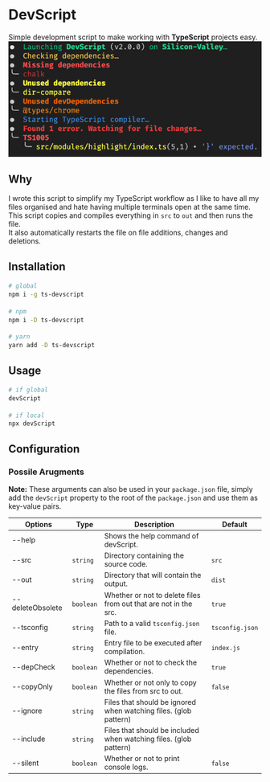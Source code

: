 # DevScript
Simple development script to make working with **TypeScript** projects easy.
<br>
![DevScript](.github/devscript.png)

## Why

I wrote this script to simplify my TypeScript workflow as I like to have all my files organised and hate having multiple terminals open at the same time.<br>
This script copies and compiles everything in `src` to `out` and then runs the file.<br>
It also automatically restarts the file on file additions, changes and deletions.<br>

## Installation

```bash
# global
npm i -g ts-devscript

# npm
npm i -D ts-devscript

# yarn
yarn add -D ts-devscript
```

## Usage

```bash
# if global
devScript

# if local
npx devScript
```

## Configuration

### Possile Arugments
**Note:** These arguments can also be used in your `package.json` file, simply add the `devScript` property to the root of the `package.json` and use them as key-value pairs.

| Options          | Type      | Description                                                       | Default         |
| ---------------- | --------- | ----------------------------------------------------------------- | --------------- |
| --help           |           | Shows the help command of devScript.                              |                 |
| --src            | `string`  | Directory containing the source code.                             | `src`           |
| --out            | `string`  | Directory that will contain the output.                           | `dist`          |
| --deleteObsolete | `boolean` | Whether or not to delete files from out that are not in the src.  | `true`          |
| --tsconfig       | `string`  | Path to a valid `tsconfig.json` file.                             | `tsconfig.json` |
| --entry          | `string`  | Entry file to be executed after compilation.                      | `index.js`      |
| --depCheck       | `boolean` | Whether or not to check the dependencies.                         | `true`          |
| --copyOnly       | `boolean` | Whether or not only to copy the files from src to out.            | `false`         |
| --ignore         | `string`  | Files that should be ignored when watching files. (glob pattern)  |                 |
| --include        | `string`  | Files that should be included when watching files. (glob pattern) |                 |
| --silent         | `boolean` | Whether or not to print console logs.                             | `false`         |